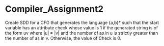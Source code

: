 # Compiler_Assignment2

Create SDD for a CFG that generates the language {a,b}* such that the start variable has 
an attribute check whose value is 1 if the generated string is of the form uv where |u| = |v|
and the number of as in u is strictly greater than the number of as in v. Otherwise, the value
of Check is 0.
